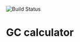 ![Build Status](https://github.com/Tillsa/GC_Calc/actions/workflows/python-app.yml/badge.svg)
# GC calculator
